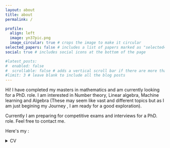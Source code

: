 ```yaml
---
layout: about
title: about
permalink: /

profile:
  align: left
  image: yn37pic.png
  image_circular: true # crops the image to make it circular
selected_papers: false # includes a list of papers marked as "selected={true}"
social: true # includes social icons at the bottom of the page

#latest_posts:
#  enabled: false
#  scrollable: false # adds a vertical scroll bar if there are more than 3 new posts #items
#limit: 3 # leave blank to include all the blog posts
---
```


Hi! I have completed my masters in mathematics and am currently looking for a PhD. role. I am interested in Number theory, Linear algebra, Machine learning and Algebra (These may seem like vast and different topics but as I am just begining my Journey , I am ready for a good exploration).

Currently I am preparing for competitive exams and interviews for a PhD. role. Feel free to contact me. 

Here's my : 

<details>
<summary>CV</summary>


<iframe src="https://yn37git.github.io/assets/pdf/CV_YashasN.pdf" onload='this.style.height=this.contentWindow.document.body.scrollHeight+"px";' style="height:650px;width:100%;border:none;overflow:hidden;"></iframe>
</details>

